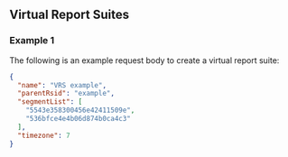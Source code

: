 
## Virtual Report Suites

### Example 1

The following is an example request body to create a virtual report suite:

```json
{
  "name": "VRS example",
  "parentRsid": "example",
  "segmentList": [
    "5543e358300456e42411509e",
    "536bfce4e4b06d874b0ca4c3"
  ],
  "timezone": 7
}
```
